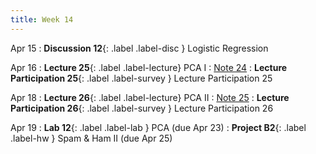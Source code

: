 ```yaml
---
title: Week 14
---
```


Apr 15
: **Discussion 12**{: .label .label-disc } Logistic Regression

Apr 16
: **Lecture 25**{: .label .label-lecture} PCA I
    : [Note 24](https://ds100.org/course-notes/pca_1/pca_1.html)
: **Lecture Participation 25**{: .label .label-survey } Lecture Participation 25

Apr 18
: **Lecture 26**{: .label .label-lecture} PCA II
    : [Note 25](https://ds100.org/course-notes/pca_2/pca_2.html)
: **Lecture Participation 26**{: .label .label-survey } Lecture Participation 26


Apr 19
: **Lab 12**{: .label .label-lab } PCA (due Apr 23)
: **Project B2**{: .label .label-hw } Spam & Ham II (due Apr 25)